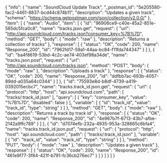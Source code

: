 {
  "info": {
    "name": "SoundCloud Update Track",
    "_postman_id": "5e205580-fac2-4461-8837-bcd44c874b11",
    "description": "Updates a given track",
    "schema": "https://schema.getpostman.com/json/collection/v2.0.0/"
  },
  "item": [
    {
      "name": "Audio",
      "item": [
        {
          "id": "96906ce9-c40e-45a2-851e-565dc5fca0c8",
          "name": "tracks.json.get",
          "request": {
            "url": "http://api.soundcloud.com/tracks.json?consumer_key=%7B%7D",
            "method": "GET",
            "body": {
              "mode": "raw"
            },
            "description": "Returns a collection of tracks"
          },
          "response": [
            {
              "status": "OK",
              "code": 200,
              "name": "Response_200",
              "id": "7962fd17-59a1-44aa-bc84-f11fda744347"
            }
          ]
        },
        {
          "id": "ba4f8619-53bd-4c2c-ae74-403ef98a34de",
          "name": "tracks.json.post",
          "request": {
            "url": "http://api.soundcloud.com/tracks.json",
            "method": "POST",
            "body": {
              "mode": "raw"
            },
            "description": "Uploads a track"
          },
          "response": [
            {
              "status": "OK",
              "code": 200,
              "name": "Response_200",
              "id": "ddfbb7ac-693b-4057-89dd-a035a64c0344"
            }
          ]
        },
        {
          "id": "75593e8d-b8df-4739-a419-0392015ecbc7",
          "name": "tracks.track_id.json.get",
          "request": {
            "url": {
              "protocol": "http",
              "host": "api.soundcloud.com",
              "path": [
                "tracks/:track_id.json"
              ],
              "query": [
                {
                  "key": "consumer_key",
                  "value": "%7B%7D",
                  "disabled": false
                }
              ],
              "variable": [
                {
                  "id": "track_id",
                  "value": "track_id",
                  "type": "string"
                }
              ]
            },
            "method": "GET",
            "body": {
              "mode": "raw"
            },
            "description": "Returns a track by track id"
          },
          "response": [
            {
              "status": "OK",
              "code": 200,
              "name": "Response_200",
              "id": "4e967b7f-6713-43b7-afbe-2142a9ffc789"
            }
          ]
        },
        {
          "id": "d7074efb-232a-4935-953a-328665c6bfa4",
          "name": "tracks.track_id.json.put",
          "request": {
            "url": {
              "protocol": "http",
              "host": "api.soundcloud.com",
              "path": [
                "tracks/:track_id.json"
              ],
              "variable": [
                {
                  "id": "track_id",
                  "value": "track_id",
                  "type": "string"
                }
              ]
            },
            "method": "PUT",
            "body": {
              "mode": "raw"
            },
            "description": "Updates a given track"
          },
          "response": [
            {
              "status": "OK",
              "code": 200,
              "name": "Response_200",
              "id": "461e9f77-3f84-421f-b791-fc36cb276ec7"
            }
          ]
        }
      ]
    }
  ]
}